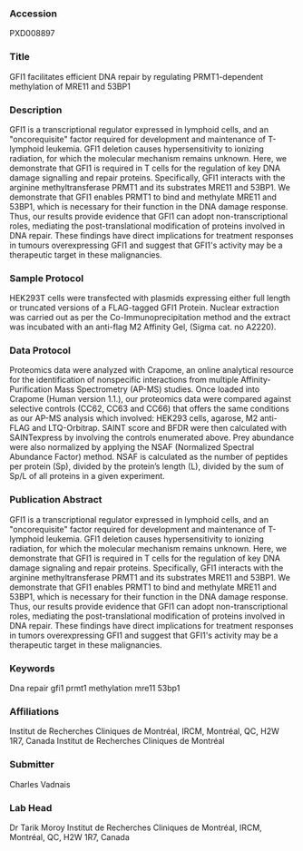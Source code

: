 ### Accession
PXD008897

### Title
GFI1 facilitates efficient DNA repair by regulating PRMT1-dependent methylation of MRE11 and 53BP1

### Description
GFI1 is a transcriptional regulator expressed in lymphoid cells, and an "oncorequisite" factor required for development and maintenance of T-lymphoid leukemia. GFI1 deletion causes hypersensitivity to ionizing radiation, for which the molecular mechanism remains unknown. Here, we demonstrate that GFI1 is required in T cells for the regulation of key DNA damage signalling and repair proteins. Specifically, GFI1 interacts with the arginine methyltransferase PRMT1 and its substrates MRE11 and 53BP1. We demonstrate that GFI1 enables PRMT1 to bind and methylate MRE11 and 53BP1, which is necessary for their function in the DNA damage response. Thus, our results provide evidence that GFI1 can adopt non-transcriptional roles, mediating the post-translational modification of proteins involved in DNA repair. These findings have direct implications for treatment responses in tumours overexpressing GFI1 and suggest that GFI1's activity may be a therapeutic target in these malignancies.

### Sample Protocol
HEK293T cells were transfected with plasmids expressing either full length or truncated versions of a FLAG-tagged GFI1 Protein. Nuclear extraction was carried out as per the Co-Immunoprecipitation method and the extract was incubated with an anti-flag M2 Affinity Gel, (Sigma cat. no A2220).

### Data Protocol
Proteomics data were analyzed with Crapome, an online analytical resource for the identification of nonspecific interactions from multiple Affinity-Purification Mass Spectrometry (AP-MS) studies. Once loaded into Crapome (Human version 1.1.), our proteomics data were compared against selective controls (CC62, CC63 and CC66) that offers the same conditions as our AP-MS analysis which involved: HEK293 cells, agarose, M2 anti-FLAG and LTQ-Orbitrap. SAINT score and BFDR were then calculated with SAINTexpress by involving the controls enumerated above. Prey abundance were also normalized by applying the NSAF (Normalized Spectral Abundance Factor) method. NSAF is calculated as the number of peptides per protein (Sp), divided by the protein’s length (L), divided by the sum of Sp/L of all proteins in a given experiment.

### Publication Abstract
GFI1 is a transcriptional regulator expressed in lymphoid cells, and an "oncorequisite" factor required for development and maintenance of T-lymphoid leukemia. GFI1 deletion causes hypersensitivity to ionizing radiation, for which the molecular mechanism remains unknown. Here, we demonstrate that GFI1 is required in T cells for the regulation of key DNA damage signaling and repair proteins. Specifically, GFI1 interacts with the arginine methyltransferase PRMT1 and its substrates MRE11 and 53BP1. We demonstrate that GFI1 enables PRMT1 to bind and methylate MRE11 and 53BP1, which is necessary for their function in the DNA damage response. Thus, our results provide evidence that GFI1 can adopt non-transcriptional roles, mediating the post-translational modification of proteins involved in DNA repair. These findings have direct implications for treatment responses in tumors overexpressing GFI1 and suggest that GFI1's activity may be a therapeutic target in these malignancies.

### Keywords
Dna repair gfi1 prmt1 methylation mre11 53bp1

### Affiliations
Institut de Recherches Cliniques de Montréal, IRCM, Montréal, QC, H2W 1R7, Canada
Institut de Recherches Cliniques de Montréal

### Submitter
Charles Vadnais

### Lab Head
Dr Tarik Moroy
Institut de Recherches Cliniques de Montréal, IRCM, Montréal, QC, H2W 1R7, Canada


